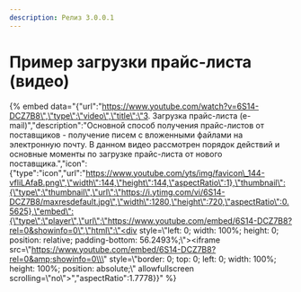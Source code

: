 ```yaml
---
description: Релиз 3.0.0.1
---
```


# Пример загрузки прайс-листа \(видео\)



{% embed data="{\"url\":\"https://www.youtube.com/watch?v=6S14-DCZ7B8\",\"type\":\"video\",\"title\":\"3. Загрузка прайс-листа \(e-mail\)\",\"description\":\"Основной способ получения прайс-листов от поставщиков - получение писем с вложенными файлами на электронную почту. В данном видео рассмотрен порядок действий и основные моменты по загрузке прайс-листа от нового поставщика.\",\"icon\":{\"type\":\"icon\",\"url\":\"https://www.youtube.com/yts/img/favicon\_144-vfliLAfaB.png\",\"width\":144,\"height\":144,\"aspectRatio\":1},\"thumbnail\":{\"type\":\"thumbnail\",\"url\":\"https://i.ytimg.com/vi/6S14-DCZ7B8/maxresdefault.jpg\",\"width\":1280,\"height\":720,\"aspectRatio\":0.5625},\"embed\":{\"type\":\"player\",\"url\":\"https://www.youtube.com/embed/6S14-DCZ7B8?rel=0&showinfo=0\",\"html\":\"<div style=\\\"left: 0; width: 100%; height: 0; position: relative; padding-bottom: 56.2493%;\\\"><iframe src=\\\"https://www.youtube.com/embed/6S14-DCZ7B8?rel=0&amp;showinfo=0\\\" style=\\\"border: 0; top: 0; left: 0; width: 100%; height: 100%; position: absolute;\\\" allowfullscreen scrolling=\\\"no\\\"></iframe></div>\",\"aspectRatio\":1.7778}}" %}



